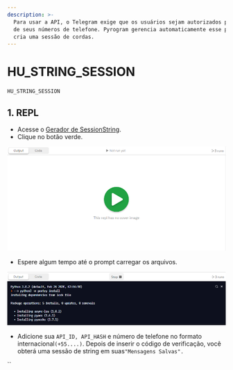 ```yaml
---
description: >-
  Para usar a API, o Telegram exige que os usuários sejam autorizados por meio
  de seus números de telefone. Pyrogram gerencia automaticamente esse processo e
  cria uma sessão de cordas.
---
```


# HU\_STRING\_SESSION

```text
HU_STRING_SESSION
```

## 1. REPL <a id="1-repl-method"></a>

* Acesse o [Gerador de SessionString](https://replit.com/@fnixdev/StringSessionKX).
* Clique no botão verde.

![](../../.gitbook/assets/image%20%281%29.png)

* Espere algum tempo até o prompt carregar os arquivos.

![](../../.gitbook/assets/image%20%283%29.png)

* Adicione sua `API_ID, API_HASH` e número de telefone no formato internacional`(+55....)`. Depois de inserir o código de verificação, você obterá uma sessão de string em suas`"Mensagens Salvas".`

\`\`



